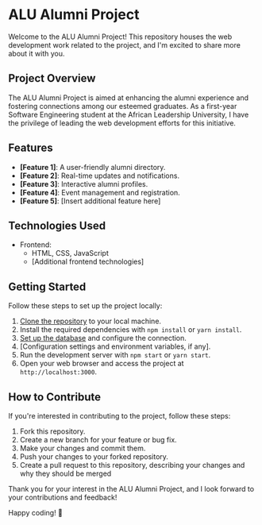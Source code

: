 # ALU Alumni Project

Welcome to the ALU Alumni Project! This repository houses the web development work related to the project, and I'm excited to share more about it with you.

## Project Overview

The ALU Alumni Project is aimed at enhancing the alumni experience and fostering connections among our esteemed graduates. As a first-year Software Engineering student at the African Leadership University, I have the privilege of leading the web development efforts for this initiative.

## Features

- **[Feature 1]**: A user-friendly alumni directory.
- **[Feature 2]**: Real-time updates and notifications.
- **[Feature 3]**: Interactive alumni profiles.
- **[Feature 4]**: Event management and registration.
- **[Feature 5]**: [Insert additional feature here]

## Technologies Used

- Frontend:
  - HTML, CSS, JavaScript
  - [Additional frontend technologies]

## Getting Started

Follow these steps to set up the project locally:

1. [Clone the repository](#) to your local machine.
2. Install the required dependencies with `npm install` or `yarn install`.
3. [Set up the database](#) and configure the connection.
4. [Configuration settings and environment variables, if any].
5. Run the development server with `npm start` or `yarn start`.
6. Open your web browser and access the project at `http://localhost:3000`.

## How to Contribute

If you're interested in contributing to the project, follow these steps:

1. Fork this repository.
2. Create a new branch for your feature or bug fix.
3. Make your changes and commit them.
4. Push your changes to your forked repository.
5. Create a pull request to this repository, describing your changes and why they should be merged

Thank you for your interest in the ALU Alumni Project, and I look forward to your contributions and feedback!

Happy coding! 🚀


